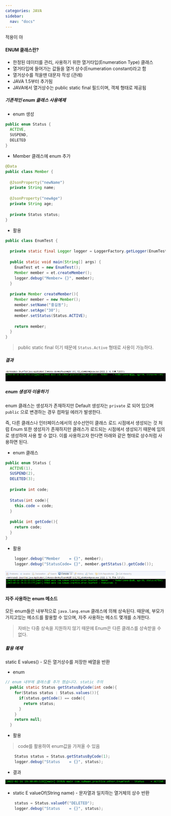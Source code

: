 ```yaml
---
categories: JAVA
sidebar:
  nav: "docs"
---
```










적용이 아

#### ENUM 클래스란?

- 한정된 데이터를 관리, 사용하기 위한 열거타입(Enumeration Type) 클래스
- 열거타입에 들어가는 값들을 열거 상수(Enumeration constant)라고 함
- 열거상수를 적을땐 대문자 작성 (관례)
- JAVA 1.5부터 추가됨
- JAVA에서 열거상수는 public static final 필드이며, 객체 형태로 제공됨



##### 기존적인 enum 클래스 사용예제

* enum 생성

```java
public enum Status {
  ACTIVE,
  SUSPEND,
  DELETED
}
```



* Member 클래스에 enum 추가

```java
@Data
public class Member {

  @JsonProperty("newName")
  private String name;
  
  @JsonProperty("newAge")
  private String age;
  
  private Status status;
}
```



* 활용

```java
public class EnumTest {

  private static final Logger logger = LoggerFactory.getLogger(EnumTest.class);
  
  public static void main(String[] args) {
    EnumTest et = new EnumTest();
    Member member = et.createMember();
    logger.debug("Member= {}", member);
  }
  
  private Member createMember(){
    Member member = new Member();
    member.setName("홍길동");
    member.setAge("30");
    member.setStatus(Status.ACTIVE);
    
    return member;
  }
}
```

> public static final 이기 때문에 `Status.Active` 형태로 사용이 가능하다.



##### 결과

![EnumResult](..\image\2022-02-16\EnumResult.PNG)





##### enum 생성자 이용하기

enum 클래스는 생성자가 존재하지만 Default 생성자는 `private` 로 되어 있으며 `public` 으로 변경하는 경우 컴파일 에러가 발생한다. 

즉,  다른 클래스나 인터페이스에서의 상수선언이 클래스 로드 시점에서 생성되는 것 처럼 Enum 또한 생성자가 존재하지만 클래스가 로드되는 시점에서 생성되기 때문에 임의로 생성하여 사용 할 수 없다. 이를 사용하고자 한다면 아래와 같은 형태로 상수처럼 사용하면 된다.

* enum 클래스

```java
public enum Status {
  ACTIVE(1),
  SUSPEND(2),
  DELETED(3);
  
  private int code;
  
  Status(int code){
    this.code = code;
  }
  
  public int getCode(){
    return code;
  }
}
```



* 활용

```java
    logger.debug("Member    = {}", member);
    logger.debug("StatusCode= {}", member.getStatus().getCode());
```

![EnumConstTest](..\image\2022-02-16\EnumConstTest.PNG)



#### 자주 사용하는 enum 메소드

모든 enum들은 내부적으로 `java.lang.enum` 클래스에 의해 상속된다.  때문에, 부모가 가지고있는 메소드를 활용할 수 있으며, 자주 사용하는 메소드 몇개를 소개한다.

>  자바는 다중 상속을 지원하지 않기 때문에 Enum은 다른 클래스를 상속받을 수 없다. 

##### 

##### 활용 예제

static E values() - 모든 열거상수를 저장한 배열을 반환

* enum

```java
// enum 내부에 클래스를 추가 했습니다. static 주의
  public static Status getStatusByCode(int code){
    for(Status status : Status.values()){
      if(status.getCode() == code){
        return status;
      }
    }
    return null;
  }
```



* 활용

> code를 활용하여 enum값을 가져올 수 있음

```java
    Status status = Status.getStatusByCode(1);
    logger.debug("Status    = {}", status);
```



* 결과

![EnumMethod_1](..\image\2022-02-16\EnumMethod_1.PNG)



* static E valueOf(String name) - 문자열과 일치하는 열거체의 상수 반환

```java
    status = Status.valueOf("DELETED");
    logger.debug("Status    = {}", status);
```